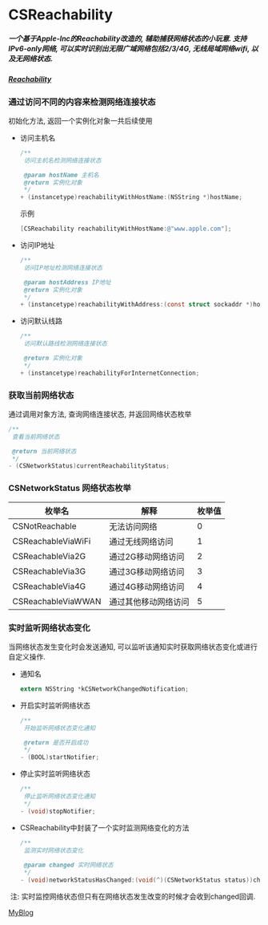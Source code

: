 # CSReachability

##### 一个基于Apple-Inc的Reachability改造的, 辅助捕获网络状态的小玩意. 支持IPv6-only网络, 可以实时识别出无限广域网络包括2/3/4G, 无线局域网络wifi, 以及无网络状态.

##### [Reachability](https://developer.apple.com/library/content/samplecode/Reachability/Introduction/Intro.html)

### 通过访问不同的内容来检测网络连接状态

初始化方法, 返回一个实例化对象一共后续使用

* 访问主机名

  ```objective-c
  /**
   访问主机名检测网络连接状态

   @param hostName 主机名
   @return 实例化对象
   */
  + (instancetype)reachabilityWithHostName:(NSString *)hostName;
  ```

  示例

  ```objective-c
  [CSReachability reachabilityWithHostName:@"www.apple.com"];
  ```

* 访问IP地址

  ```objective-c
  /**
   访问IP地址检测网络连接状态

   @param hostAddress IP地址
   @return 实例化对象
   */
  + (instancetype)reachabilityWithAddress:(const struct sockaddr *)hostAddress;
  ```

* 访问默认线路

  ```objective-c
  /**
   访问默认路线检测网络连接状态

   @return 实例化对象
   */
  + (instancetype)reachabilityForInternetConnection;
  ```

### 获取当前网络状态

通过调用对象方法, 查询网络连接状态, 并返回网络状态枚举

```objective-c
/**
 查看当前网络状态

 @return 当前网络状态
 */
- (CSNetworkStatus)currentReachabilityStatus;
```

### CSNetworkStatus 网络状态枚举

| 枚举名                | 解释         | 枚举值  |
| ------------------ | ---------- | ---- |
| CSNotReachable     | 无法访问网络     | 0    |
| CSReachableViaWiFi | 通过无线网络访问   | 1    |
| CSReachableVia2G   | 通过2G移动网络访问 | 2    |
| CSReachableVia3G   | 通过3G移动网络访问 | 3    |
| CSReachableVia4G   | 通过4G移动网络访问 | 4    |
| CSReachableViaWWAN | 通过其他移动网络访问 | 5    |

### 实时监听网络状态变化

当网络状态发生变化时会发送通知, 可以监听该通知实时获取网络状态变化或进行自定义操作.

* 通知名

  ```objective-c
  extern NSString *kCSNetworkChangedNotification;
  ```

* 开启实时监听网络状态

  ```objective-c
  /**
   开始监听网络状态变化通知

   @return 是否开启成功
   */
  - (BOOL)startNotifier;
  ```

* 停止实时监听网络状态

  ```objective-c
  /**
   停止监听网络状态变化通知
   */
  - (void)stopNotifier;
  ```

* CSReachability中封装了一个实时监测网络变化的方法

  ```objective-c
  /**
   监测实时网络状态变化
   
   @param changed 实时网络状态
   */
  - (void)networkStatusHasChanged:(void(^)(CSNetworkStatus status))changed;
  ```

​       注: 实时监控网络状态但只有在网络状态发生改变的时候才会收到changed回调.

[MyBlog](http://www.sunquan.club)